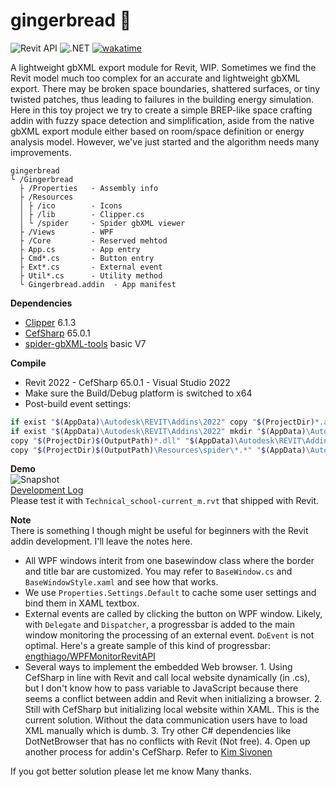 # gingerbread :rice_cracker:

![Revit API](https://img.shields.io/badge/Revit%20API-2022-green.svg)
![.NET](https://img.shields.io/badge/.NET-4.8-green.svg)
[![wakatime](https://wakatime.com/badge/user/b04d35f7-79c6-4b67-9dd8-73bd60f22c2f/project/786ea6d5-5101-40cd-bd99-db2c2a0f428d.svg)](https://wakatime.com/badge/user/b04d35f7-79c6-4b67-9dd8-73bd60f22c2f/project/786ea6d5-5101-40cd-bd99-db2c2a0f428d)

A lightweight gbXML export module for Revit, WIP. Sometimes we find the Revit model much too complex for an accurate and lightweight gbXML export. There may be broken space boundaries, shattered surfaces, or tiny twisted patches, thus leading to failures in the building energy simulation. Here in this toy project we try to create a simple BREP-like space crafting addin with fuzzy space detection and simplification, aside from the native gbXML export module either based on room/space definition or energy analysis model. However, we've just started and the algorithm needs many improvements.

```
gingerbread
└ /Gingerbread
  ├ /Properties   - Assembly info
  ├ /Resources
  │ ├ /ico        - Icons
  │ ├ /lib        - Clipper.cs
  │ └ /spider     - Spider gbXML viewer
  ├ /Views        - WPF
  ├ /Core         - Reserved mehtod
  ├ App.cs        - App entry
  ├ Cmd*.cs       - Button entry
  ├ Ext*.cs       - External event
  ├ Util*.cs      - Utility method
  └ Gingerbread.addin  - App manifest
```

**Dependencies**  
- [Clipper](http://www.angusj.com/delphi/clipper.php) 6.1.3  
- [CefSharp](https://github.com/cefsharp/CefSharp) 65.0.1  
- [spider-gbXML-tools](https://github.com/ladybug-tools/spider-gbxml-tools) basic V7  

**Compile**  
- Revit 2022 - CefSharp 65.0.1 - Visual Studio 2022
- Make sure the Build/Debug platform is switched to x64
- Post-build event settings:
```bash
if exist "$(AppData)\Autodesk\REVIT\Addins\2022" copy "$(ProjectDir)*.addin" "$(AppData)\Autodesk\REVIT\Addins\2022"
if exist "$(AppData)\Autodesk\REVIT\Addins\2022" mkdir "$(AppData)\Autodesk\REVIT\Addins\2022\Gingerbread" mkdir "$(AppData)\Autodesk\REVIT\Addins\2022\Gingerbread\Spider"
copy "$(ProjectDir)$(OutputPath)*.dll" "$(AppData)\Autodesk\REVIT\Addins\2022\Gingerbread"
copy "$(ProjectDir)$(OutputPath)\Resources\spider\*.*" "$(AppData)\Autodesk\REVIT\Addins\2022\Gingerbread\Spider"
```

**Demo**  
![Snapshot](https://i.postimg.cc/XNPN6P9k/Interface-v3.jpg)  
[Development Log](https://docs.google.com/spreadsheets/d/1GnTWx-_kwdaAGRdL3LA4CheP_-5_2_bUgBY8ID7Jfow/edit?usp=sharing)  
Please test it with `Technical_school-current_m.rvt` that shipped with Revit.  


**Note**  
There is something I though might be useful for beginners with the Revit addin development. I'll leave the notes here.
- All WPF windows interit from one basewindow class where the border and title bar are customized. You may refer to `BaseWindow.cs` and `BaseWindowStyle.xaml` and see how that works.
- We use `Properties.Settings.Default` to cache some user settings and bind them in XAML textbox.
- External events are called by clicking the button on WPF window. Likely, with `Delegate` and `Dispatcher`, a progressbar is added to the main window monitoring the processing of an external event. `DoEvent` is not optimal. Here's a greate sample of this kind of progressbar: [engthiago/WPFMonitorRevitAPI](https://github.com/engthiago/WPFMonitorRevitAPI)
- Several ways to implement the embedded Web browser. 1. Using CefSharp in line with Revit and call local website dynamically (in .cs), but I don't know how to pass variable to JavaScript because there seems a conflict between addin and Revit when initializing a browser. 2. Still with CefSharp but initializing local website within XAML. This is the current solution. Without the data communication users have to load XML manually which is dumb. 3. Try other C# dependencies like DotNetBrowser that has no conflicts with Revit (Not free). 4. Open up another process for addin's CefSharp. Refer to [Kim Sivonen](https://forums.autodesk.com/t5/revit-api-forum/revit-2019-1-add-in-and-cefsharp-library/td-p/8205740)

If you got better solution please let me know Many thanks.  